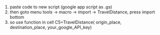 1. paste code to new script (google app script as .gs)
2. then goto menu tools -> macro -> import -> TravelDistance, press import bottom
3. so use function in cell C5=TravelDistance( origin_place, destination_place, your_google_API_key)
